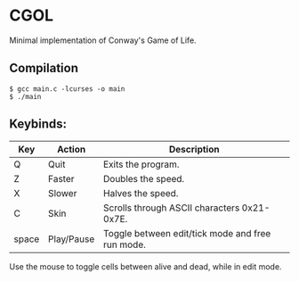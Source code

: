 # CGOL

Minimal implementation of Conway's Game of Life.

## Compilation

```shell
$ gcc main.c -lcurses -o main
$ ./main
```

## Keybinds:

| Key   | Action     | Description                                      |
|-------|------------|--------------------------------------------------|
| Q     | Quit       | Exits the program.                               |
| Z     | Faster     | Doubles the speed.                               |
| X     | Slower     | Halves the speed.                                |
| C     | Skin       | Scrolls through ASCII characters 0x21-0x7E.      |
| space | Play/Pause | Toggle between edit/tick mode and free run mode. |

Use the mouse to toggle cells between alive and dead, while in edit mode.
